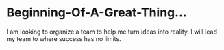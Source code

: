 # Beginning-Of-A-Great-Thing...
  I am looking to organize a team to help me turn ideas into reality. I will lead my team to where success has no limits.

